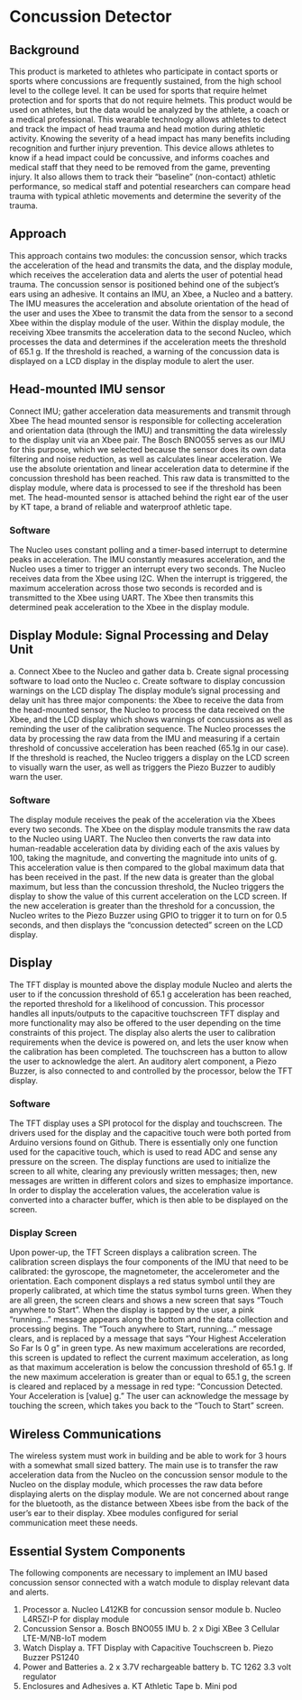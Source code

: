 # Concussion Detector

## Background
This product is marketed to athletes who participate in contact sports or sports where concussions are frequently sustained, from the high school level to the college level. It can be used for sports that require helmet protection and for sports that do not require helmets. This product would be used on athletes, but the data would be analyzed by the athlete, a coach or a medical professional. This wearable technology allows athletes to detect and track the impact of head trauma and head motion during athletic activity. Knowing the severity of a head impact has many benefits including recognition and further injury prevention. This device allows athletes to know if a head impact could be concussive, and informs coaches and medical staff that they need to be removed from the game, preventing injury. It also allows them to track their “baseline” (non-contact) athletic performance, so medical staff and potential researchers can compare head trauma with typical athletic movements and determine the severity of the trauma.

## Approach
This approach contains two modules: the concussion sensor, which tracks the acceleration of the head and transmits the data, and the display module, which receives the acceleration data and alerts the user of potential head trauma. The concussion sensor is positioned behind one of the subject’s ears using an adhesive. It contains an IMU, an Xbee, a Nucleo and a battery. The IMU measures the acceleration and absolute orientation of the head of the user and uses the Xbee to transmit the data from the sensor to a second Xbee within the display module of the user. Within the display module, the receiving Xbee transmits the acceleration data to the second Nucleo, which processes the data and determines if the acceleration meets the threshold of 65.1 g. If the threshold is reached, a warning of the concussion data is displayed on a LCD display in the display module to alert the user.
## Head-mounted IMU sensor
Connect IMU; gather acceleration data measurements and transmit through Xbee
The head mounted sensor is responsible for collecting acceleration and orientation data (through the IMU) and transmitting the data wirelessly to the display unit via an Xbee pair. The Bosch BNO055 serves as our IMU for this purpose, which we selected because the sensor does its own data filtering and noise reduction, as well as calculates linear acceleration. We use the absolute orientation and linear acceleration data to determine if the concussion threshold has been reached. This raw data is transmitted to the display module, where data is processed to see if the threshold has been met. The head-mounted sensor is attached behind the right ear of the user by KT tape, a brand of reliable and waterproof athletic tape.

### Software

The Nucleo uses constant polling and a timer-based interrupt to determine peaks in acceleration. The IMU constantly measures acceleration, and the Nucleo uses a timer to trigger an interrupt every two seconds. The Nucleo receives data from the Xbee using I2C. When the interrupt is triggered, the maximum acceleration across those two seconds is recorded and is transmitted to the Xbee using UART. The Xbee then transmits this determined peak acceleration to the Xbee in the display module.

## Display Module: Signal Processing and Delay Unit
a. Connect Xbee to the Nucleo and gather data
b. Create signal processing software to load onto the Nucleo
c. Create software to display concussion warnings on the LCD display
The display module’s signal processing and delay unit has three major components: the Xbee to receive the data from the head-mounted sensor, the Nucleo to process the data received on the Xbee, and the LCD display which shows warnings of concussions as well as reminding the user of the calibration sequence. The Nucleo processes the data by processing the raw data from the IMU and measuring if a certain threshold of concussive acceleration has been reached (65.1g in our case). If the threshold is reached, the Nucleo triggers a display on the LCD screen to visually warn the user, as well as triggers the Piezo Buzzer to audibly warn the user.
 
### Software
The display module receives the peak of the acceleration via the Xbees every two seconds. The Xbee on the display module transmits the raw data to the Nucleo using UART. The Nucleo then converts the raw data into human-readable acceleration data by dividing each of the axis values by 100, taking the magnitude, and converting the magnitude into units of g. This acceleration value is then compared to the global maximum data that has been received in the past. If the new data is greater than the global maximum, but less than the concussion threshold, the Nucleo triggers the display to show the value of this current acceleration on the LCD screen. If the new acceleration is greater than the threshold for a concussion, the Nucleo writes to the Piezo Buzzer using GPIO to trigger it to turn on for 0.5 seconds, and then displays the “concussion detected” screen on the LCD display.

## Display
The TFT display is mounted above the display module Nucleo and alerts the user to if the concussion threshold of 65.1 g acceleration has been reached, the reported threshold for a likelihood of concussion. This processor handles all inputs/outputs to the capacitive touchscreen TFT display and more functionality may also be offered to the user depending on the time constraints of this project. The display also alerts the user to calibration requirements when the device is powered on, and lets the user know when the calibration has been completed. The touchscreen has a button to allow the user to acknowledge the alert. An auditory alert component, a Piezo Buzzer, is also connected to and controlled by the processor, below the TFT display.

### Software

The TFT display uses a SPI protocol for the display and touchscreen. The drivers used for the display and the capacitive touch were both ported from Arduino versions found on Github. There is essentially only one function used for the capacitive touch, which is used to read ADC and sense any pressure on the screen. The display functions are used to initialize the screen to all white, clearing any previously written messages; then, new messages are written in different colors and sizes to emphasize importance. In order to display the acceleration values, the acceleration value is converted into a character buffer, which is then able to be displayed on the screen.

### Display Screen

Upon power-up, the TFT Screen displays a calibration screen. The calibration screen displays the four components of the IMU that need to be calibrated: the gyroscope, the magnetometer, the accelerometer and the orientation. Each component displays a red status symbol until they are properly calibrated, at which time the status symbol turns green. When they are all green, the screen clears and shows a new screen that says “Touch anywhere to Start”. When the display is tapped by the user, a pink “running...” message appears along the bottom and the data collection and processing begins.
The “Touch anywhere to Start, running...” message clears, and is replaced by a message that says “Your Highest Acceleration So Far Is 0 g” in green type. As new maximum accelerations are recorded, this screen is updated to reflect the current maximum acceleration, as long as that maximum acceleration is below the concussion threshold of 65.1 g. If the new maximum acceleration is greater than or equal to 65.1 g, the screen is cleared and replaced by a message in red type: “Concussion Detected. Your Acceleration is [value] g.” The user can acknowledge the message by touching the screen, which takes you back to the “Touch to Start” screen.

## Wireless Communications
The wireless system must work in building and be able to work for 3 hours with a somewhat small sized battery. The main use is to transfer the raw acceleration data from the Nucleo on the concussion sensor module to the Nucleo on the display module, which processes the raw data before displaying alerts on the display module. We are not concerned about range for the bluetooth, as the distance between Xbees isbe from the back of the user’s ear to their display. Xbee modules configured for serial communication meet these needs.

## Essential System Components
The following components are necessary to implement an IMU based concussion sensor connected with a watch module to display relevant data and alerts.
1. Processor
  a. Nucleo L412KB for concussion sensor module
  b. Nucleo L4R5ZI-P for display module
2. Concussion Sensor
  a. Bosch BNO055 IMU
  b. 2 x Digi XBee 3 Cellular LTE-M/NB-IoT modem
3. Watch Display
  a. TFT Display with Capacitive Touchscreen
  b. Piezo Buzzer PS1240
4. Power and Batteries
  a. 2 x 3.7V rechargeable battery
  b. TC 1262 3.3 volt regulator
5. Enclosures and Adhesives
  a. KT Athletic Tape
  b. Mini pod
